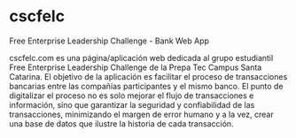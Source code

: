 cscfelc
=======

Free Enterprise Leadership Challenge - Bank Web App

cscfelc.com es una página/aplicación web dedicada al grupo estudiantil Free Enterprise Leadership Challenge de la Prepa Tec Campus Santa Catarina. El objetivo de la aplicación es facilitar el proceso de transacciones bancarias entre las compañías participantes y el mismo banco. El punto de digitalizar el proceso no es solo mejorar el flujo de transacciones e información, sino que garantizar la seguridad y confiabilidad de las transacciones, minimizando el margen de error humano y a la vez, crear una base de datos que ilustre la historia de cada transacción. 
